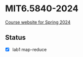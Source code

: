# MIT6.5840-2024

[Course website for Spring 2024](https://pdos.csail.mit.edu/6.824/schedule.html)

## Status

- [x] lab1 map-reduce
  
